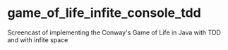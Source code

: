 # game_of_life_infite_console_tdd
Screencast of implementing the Conway's Game of Life in Java with TDD and with infite space
